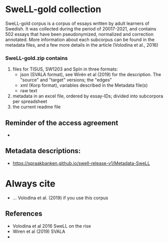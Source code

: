 # SweLL-gold collection

SweLL-gold corpus is a corpus of essays written by adult learners of Swedish. It was collected during the period of 20017-2021, and contains 502 essays that have been pseudonymized, normalized and correction annotated. 
More information about each subcorpus can be found in the metadata files, and a few more details in the article (Volodina et al., 2016)

### SweLL-gold.zip contains

1. files for TISUS, SW1203 and SpIn in three formats: 
    * json (SVALA format), see Wirén et al (2019) for the description. The "source" and "target" versions; the "edges" 
    * xml (Korp format), variables described in the Metadata file(s) 
    * raw text
2. metadata in an excel file, ordered by essay-IDs; divided into subcorpora per spreadsheet
3. the current readme file 

## Reminder of the access agreement
* 

## Metadata descriptions:
* https://spraakbanken.github.io/swell-release-v1/Metadata-SweLL

# Always cite 
* ... Volodina et al. (2019) if you use this corpus

## References

* Volodina et al 2016 SweLL on the rise
* Wiren et al (2019) SVALA
* 

